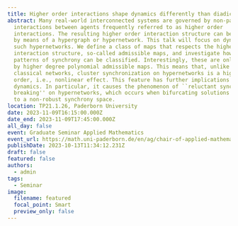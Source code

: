 ```yaml
---
title: Higher order interactions shape dynamics differently than diadic interactions
abstract: Many real-world interconnected systems are governed by non-pairwise
  interactions between agents frequently referred to as higher order
  interactions. The resulting higher order interaction structure can be encoded
  by means of a hypergraph or hypernetwork. This talk will focus on dynamics of
  such hypernetworks. We define a class of maps that respects the higher order
  interaction structure, so-called admissible maps, and investigate how robust
  patterns of synchrony can be classified. Interestingly, these are only defined
  by higher degree polynomial admissible maps. This means that, unlike in
  classical networks, cluster synchronization on hypernetworks is a higher
  order, i.e., nonlinear effect. This feature has further implications for the
  dynamics. In particular, it causes the phenomenon of ``reluctant synchrony
  breaking'' on hypernetworks, which occurs when bifurcating solutions lie close
  to a non-robust synchrony space.
location: TP21.1.26, Paderborn University
date: 2023-11-09T16:15:00.000Z
date_end: 2023-11-09T17:45:00.000Z
all_day: false
event: Graduate Seminar Applied Mathematics
event_url: https://math.uni-paderborn.de/en/ag/chair-of-applied-mathematics/lehre/graduate-seminar
publishDate: 2023-10-13T11:34:12.231Z
draft: false
featured: false
authors:
  - admin
tags:
  - Seminar
image:
  filename: featured
  focal_point: Smart
  preview_only: false
---
```

